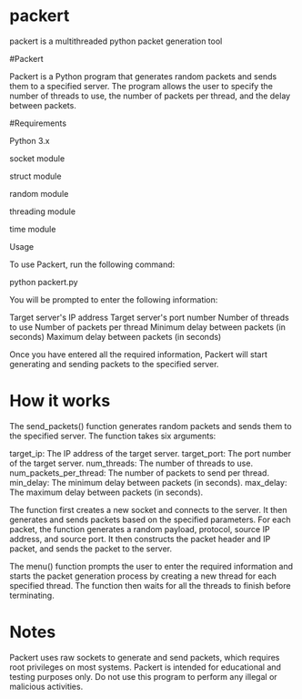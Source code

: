 # packert
packert is a multithreaded python packet generation tool

#Packert

Packert is a Python program that generates random packets and sends them to a specified server. The program allows the user to specify the number of threads to use, the number of packets per thread, and the delay between packets.

#Requirements

Python 3.x

socket module

struct module

random module

threading module

time module

Usage

To use Packert, run the following command:


python packert.py


You will be prompted to enter the following information:

Target server's IP address
Target server's port number
Number of threads to use
Number of packets per thread
Minimum delay between packets (in seconds)
Maximum delay between packets (in seconds)

Once you have entered all the required information, Packert will start generating and sending packets to the specified server.

# How it works

The send_packets() function generates random packets and sends them to the specified server. The function takes six arguments:

target_ip: The IP address of the target server.
target_port: The port number of the target server.
num_threads: The number of threads to use.
num_packets_per_thread: The number of packets to send per thread.
min_delay: The minimum delay between packets (in seconds).
max_delay: The maximum delay between packets (in seconds).

The function first creates a new socket and connects to the server. It then generates and sends packets based on the specified parameters. For each packet, the function generates a random payload, protocol, source IP address, and source port. It then constructs the packet header and IP packet, and sends the packet to the server.

The menu() function prompts the user to enter the required information and starts the packet generation process by creating a new thread for each specified thread. The function then waits for all the threads to finish before terminating.

# Notes
Packert uses raw sockets to generate and send packets, which requires root privileges on most systems.
Packert is intended for educational and testing purposes only. Do not use this program to perform any illegal or malicious activities.
